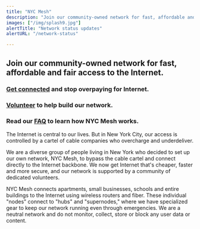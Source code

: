 ```yaml
---
title: "NYC Mesh"
description: "Join our community-owned network for fast, affordable and fair access to the Internet."
images: ["/img/splash9.jpg"]
alertTitle: "Network status updates"
alertURL: "/network-status"

---
```


## Join our community-owned network for fast, affordable and fair access to the Internet.

### <a href="/join" class="blue">Get connected</a> and stop overpaying for Internet.

### <a href="/help" class="blue">Volunteer</a> to help build our network.

### Read our <a href="/faq" class="blue">FAQ</a> to learn how NYC Mesh works.

The Internet is central to our lives. But in New York City, our access is controlled by a cartel of cable companies who overcharge and underdeliver.

We are a diverse group of people living in New York who decided to set up our own network, NYC Mesh, to bypass the cable cartel and connect directly to the Internet backbone. We now get Internet that's cheaper, faster and more secure, and our network is supported by a community of dedicated volunteers. 

NYC Mesh connects apartments, small businesses, schools and entire buildings to the Internet using wireless routers and fiber. These individual "nodes" connect to "hubs" and "supernodes," where we have specialized gear to keep our network running even through emergencies. We are a neutral network and do not monitor, collect, store or block any user data or content.


